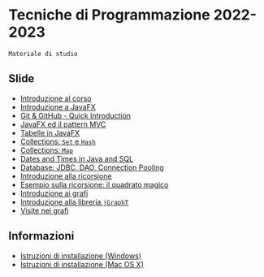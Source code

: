 # Tecniche di Programmazione 2022-2023

    Materiale di studio

## Slide

- [Introduzione al corso](slide/01-01-introduzione_2023.pdf)
- [Introduzione a JavaFX](slide/02-01-javafx-crashcourse.pdf)
- [Git & GitHub - Quick Introduction](slide/01-02-Git-quickintro.pdf)
- [JavaFX ed il pattern MVC](slide/02-02-javafx-mvc-pattern.pdf)
- [Tabelle in JavaFX](slide/02-03-javafx-tables.pdf)
- [Collections: `Set` e `Hash`](slide/03-03-Sets%26Hash.pdf)
- [Collections: `Map`](slide/03-04-Map.pdf)
- [Dates and Times in Java and SQL](slide/03-05-JavaDatesTimes.pdf)
- [Database: JDBC, DAO, Connection Pooling](slide/04-01-jdbc-dao.pdf)
- [Introduzione alla ricorsione](slide/05-01-recursion.pdf)
- [Esempio sulla ricorsione: il quadrato magico](slide/05-02-magic_square.pdf)
- [Introduzione ai grafi](slide/06-01-intro-graphs.pdf)
- [Introduzione alla libreria `jGraphT`](slide/06-02-jGraphT-library.pdf)
- [Visite nei grafi](slide/06-03-graphs-visits.pdf)


## Informazioni

- [Istruzioni di installazione (Windows)](info/Istruzioni%20di%20installazione%20software%20(Win).pdf)
- [Istruzioni di installazione (Mac OS X)](info/Istruzioni%20di%20installazione%20software_MAC.pdf)
